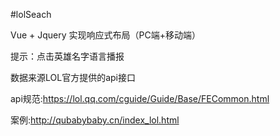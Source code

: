 #lolSeach  

Vue + Jquery 实现响应式布局（PC端+移动端）

提示：点击英雄名字语言播报

数据来源LOL官方提供的api接口  

api规范:https://lol.qq.com/cguide/Guide/Base/FECommon.html  

案例:http://qubabybaby.cn/index_lol.html  

